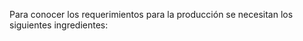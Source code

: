 Para conocer los requerimientos para la producción se necesitan los siguientes ingredientes:

<head>
    <title>Centered Retractable Table</title>
    <style>
        table {
            border-collapse: collapse;
            margin: 0 auto;
        }

        table, th, td {
            border: 1px solid black;
            text-align: center;
        }

        th, td {
            padding: 8px;
        }

        .toggle-content {
            display: none;
        }

        .toggle-button {
            cursor: pointer;
            text-decoration: underline;
        }
    </style>
    <script>
        function toggleContent(rowId) {
            var content = document.getElementById(rowId + '-content');
            var button = document.getElementById(rowId + '-button');
            if (content.style.display === 'none') {
                content.style.display = 'table-row';
                button.innerHTML = 'Hide';
            } else {
                content.style.display = 'none';
                button.innerHTML = 'Show';
            }
        }
    </script>
</head>
<body>
    <table>
        <tr>
            <th>Producto</th>
            <th>Cantidad por unidad</th>
            <th>Costo unitario</th>
        </tr>
        <tr>
            <td style="text-align: center" colspan="3">                
                <span id="row1-button" class="toggle-button" onclick="toggleContent('row1')">Show</span>
            </td>
        </tr>
        <tr id="row1-content" class="toggle-content">
            <td>Harina</td>
            <td>57.6 g</td>
            <td>Row 1, Column 3</td>
        </tr>
        <tr>
            <td colspan="3">
                style="text-align: center"
                <span id="row2-button" class="toggle-button" onclick="toggleContent('row1')">Show</span>
            </td>
        </tr>
        <tr id="row4-content" class="toggle-content">
            <td>Queso</td>
            <td>28.8 g</td>
            <td>Row 2, Column 3</td>
        </tr>
        <tr>
            <td colspan="3">
                style="text-align: center"
                <span id="row3-button" class="toggle-button" onclick="toggleContent('row1')">Show</span>
            </td>
        </tr>
        </tr>
        <tr id="row7-content" class="toggle-content">
            <td>Azucar</td>
            <td>3.2 g</td>
            <td>Row 3, Column 3</td>
        </tr>
        <tr>
            <tr>
            <td colspan="3">
                style="text-align: center"
                <span id="row4-button" class="toggle-button" onclick="toggleContent('row1')">Show</span>
            </td>
        </tr>
        <tr id="row10-content" class="toggle-content">
            <td>Sal</td>
            <td>1.6 g</td>
            <td>Row 4, Column 3</td>
        </tr>
        <tr>
            <tr>
            <td colspan="3">
                <span id="row5-button" class="toggle-button" onclick="toggleContent('row1')">Show</span>
            </td>
        </tr>
        </tr>
        <tr id="row10-content" class="toggle-content">
            <td>Mantequilla</td>
            <td>12.8 g</td>
            <td>Row 4, Column 3</td>
        </tr>
        <tr>
            <tr>
            <td colspan="3">
                <span id="row6-button" class="toggle-button" onclick="toggleContent('row1')">Show</span>
            </td>
        </tr>
        </tr>
        <tr id="row10-content" class="toggle-content">
            <td>Agua</td>
            <td>56 ml</td>
            <td>Row 4, Column 3</td>

El costo promedio de la arepa es 2500 COP. El costo de la materia prima diario es en total de:






